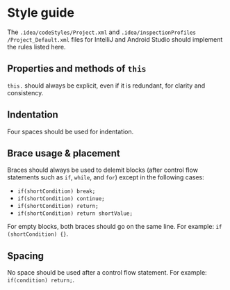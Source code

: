 # Style guide

The `.idea/codeStyles/Project.xml` and `.idea/inspectionProfiles
/Project_Default.xml` files for IntelliJ and Android Studio should
 implement the rules listed here.

## Properties and methods of `this`

`this.` should always be explicit, even if it is redundant, for clarity
 and consistency.
 
## Indentation

Four spaces should be used for indentation.

## Brace usage & placement

Braces should always be used to delemit blocks (after control flow
statements such as `if`, `while`, and `for`) except in the following
cases:

- `if(shortCondition) break;`
- `if(shortCondition) continue;`
- `if(shortCondition) return;`
- `if(shortCondition) return shortValue;`

For empty blocks, both braces should go on the same line. For example: `if
(shortCondition) {}`.

## Spacing

No space should be used after a control flow statement. For example:
`if(condition) return;`.
